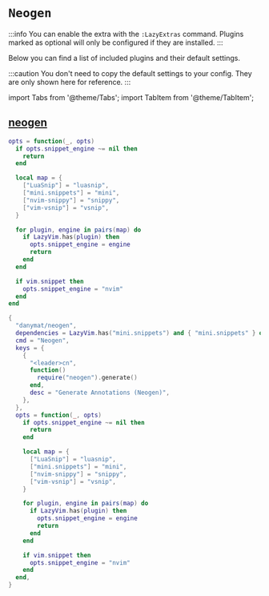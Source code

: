 # `Neogen`

<!-- plugins:start -->

:::info
You can enable the extra with the `:LazyExtras` command.
Plugins marked as optional will only be configured if they are installed.
:::

Below you can find a list of included plugins and their default settings.

:::caution
You don't need to copy the default settings to your config.
They are only shown here for reference.
:::

import Tabs from '@theme/Tabs';
import TabItem from '@theme/TabItem';

## [neogen](https://github.com/danymat/neogen)

<Tabs>

<TabItem value="opts" label="Options">

```lua
opts = function(_, opts)
  if opts.snippet_engine ~= nil then
    return
  end

  local map = {
    ["LuaSnip"] = "luasnip",
    ["mini.snippets"] = "mini",
    ["nvim-snippy"] = "snippy",
    ["vim-vsnip"] = "vsnip",
  }

  for plugin, engine in pairs(map) do
    if LazyVim.has(plugin) then
      opts.snippet_engine = engine
      return
    end
  end

  if vim.snippet then
    opts.snippet_engine = "nvim"
  end
end
```

</TabItem>


<TabItem value="code" label="Full Spec">

```lua
{
  "danymat/neogen",
  dependencies = LazyVim.has("mini.snippets") and { "mini.snippets" } or {},
  cmd = "Neogen",
  keys = {
    {
      "<leader>cn",
      function()
        require("neogen").generate()
      end,
      desc = "Generate Annotations (Neogen)",
    },
  },
  opts = function(_, opts)
    if opts.snippet_engine ~= nil then
      return
    end

    local map = {
      ["LuaSnip"] = "luasnip",
      ["mini.snippets"] = "mini",
      ["nvim-snippy"] = "snippy",
      ["vim-vsnip"] = "vsnip",
    }

    for plugin, engine in pairs(map) do
      if LazyVim.has(plugin) then
        opts.snippet_engine = engine
        return
      end
    end

    if vim.snippet then
      opts.snippet_engine = "nvim"
    end
  end,
}
```

</TabItem>

</Tabs>

<!-- plugins:end -->
